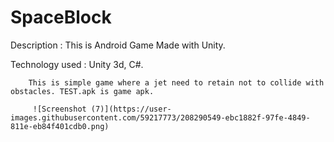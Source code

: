 # SpaceBlock

Description : This is Android Game Made with Unity.

Technology used : Unity 3d, C#.

        This is simple game where a jet need to retain not to collide with obstacles. TEST.apk is game apk.
        
         ![Screenshot (7)](https://user-images.githubusercontent.com/59217773/208290549-ebc1882f-97fe-4849-811e-eb84f401cdb0.png)

